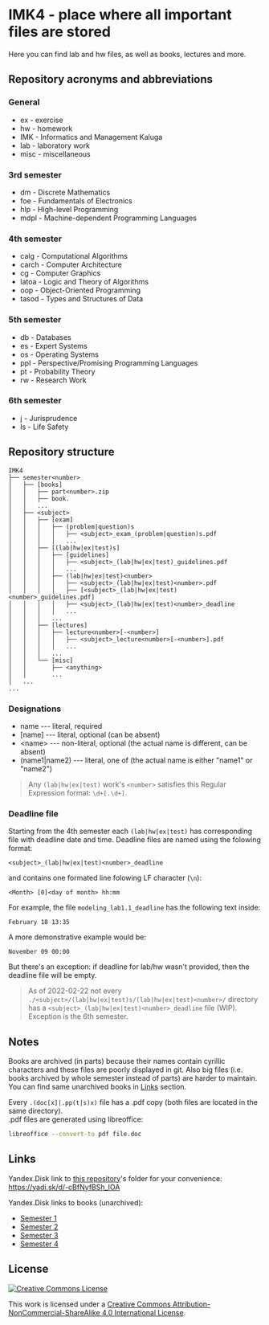 # IMK4 - place where all important files are stored

Here you can find lab and hw files, as well as books, lectures and more.

## Repository acronyms and abbreviations

### General

* ex - exercise
* hw - homework
* IMK - Informatics and Management Kaluga
* lab - laboratory work
* misc - miscellaneous

### 3rd semester

* dm - Discrete Mathematics
* foe - Fundamentals of Electronics
* hlp - High-level Programming
* mdpl - Machine-dependent Programming Languages

### 4th semester

* calg - Computational Algorithms
* carch - Computer Architecture
* cg - Computer Graphics
* latoa - Logic and Theory of Algorithms
* oop - Object-Oriented Programming
* tasod - Types and Structures of Data

### 5th semester

* db - Databases
* es - Expert Systems
* os - Operating Systems
* ppl - Perspective/Promising Programming Languages
* pt - Probability Theory
* rw - Research Work

### 6th semester

* j - Jurisprudence
* ls - Life Safety

## Repository structure

```text
IMK4
├── semester<number>
│   ├── [books]
│   │   ├── part<number>.zip
│   │   ├── book.
│   │   ...
│   ├── <subject>
│   │   ├── [exam]
│   │   │   ├── (problem|question)s
│   │   │   │   ├── <subject>_exam_(problem|question)s.pdf
│   │   │   │   ...
│   │   ├── [(lab|hw|ex|test)s]
│   │   │   ├── [guidelines]
│   │   │   │   ├── <subject>_(lab|hw|ex|test)_guidelines.pdf
│   │   │   │   ...
│   │   │   ├── (lab|hw|ex|test)<number>
│   │   │   │   ├── <subject>_(lab|hw|ex|test)<number>.pdf
│   │   │   │   ├── [<subject>_(lab|hw|ex|test)<number>_guidelines.pdf]
│   │   │   │   ├── <subject>_(lab|hw|ex|test)<number>_deadline
│   │   │   │   ...
│   │   │   ...
│   │   ├── [lectures]
│   │   │   ├── lecture<number>[-<number>]
│   │   │   │   ├── <subject>_lecture<number>[-<number>].pdf
│   │   │   │   ...
│   │   │   ...
│   │   └── [misc]
│   │       ├── <anything>
│   │       ...
│   ...
...
```

### Designations

* name --- literal, required
* [name] --- literal, optional (can be absent)
* \<name> --- non-literal, optional (the actual name is different, can be absent)
* (name1|name2) --- literal, one of (the actual name is either "name1" or "name2")

> Any `(lab|hw|ex|test)` work's `<number>` satisfies this Regular Expression
format: `\d+[.\d+]`.

### Deadline file

Starting from the 4th semester each `(lab|hw|ex|test)` has corresponding file
with deadline date and time. Deadline files are named using the folowing format:

```text
<subject>_(lab|hw|ex|test)<number>_deadline
```

and contains one formated line folowing LF character (`\n`):

```text
<Month> [0]<day of month> hh:mm
```

For example, the file `modeling_lab1.1_deadline` has the following text inside:

```text
February 18 13:35
```

A more demonstrative example would be:

```text
November 09 00:00
```

But there's an exception: if deadline for lab/hw wasn't provided, then the
deadline file will be empty.

> As of 2022-02-22 not every
`./<subject>/(lab|hw|ex|test)s/(lab|hw|ex|test)<number>/`
directory has a `<subject>_(lab|hw|ex|test)<number>_deadline` file (WIP).
Exception is the 6th semester.

## Notes

Books are archived (in parts) because their names contain cyrillic
characters and these files are poorly displayed in git. Also big files
(i.e. books archived by whole semester instead of parts) are harder to maintain.
You can find same unarchived books in [Links](#links) section.

Every `.(doc[x]|.pp(t|s)x)` file has a .pdf copy (both files are located
in the same directory).\
.pdf files are generated using libreoffice:

```sh
libreoffice --convert-to pdf file.doc
```

## Links

Yandex.Disk link to [this repository](https://github.com/Andrew15-5/IMK4)'s folder
for your convenience: <https://yadi.sk/d/-cBfNyfBSh_lOA>

Yandex.Disk links to books (unarchived):

* [Semester 1](https://yadi.sk/d/8GMdxPS0u2FZkA)
* [Semester 2](https://yadi.sk/d/eyVk60MeJabWvQ)
* [Semester 3](https://yadi.sk/d/np_Smxo_xZjSyg)
* [Semester 4](https://yadi.sk/d/8ExS3demIAFEIQ)

## License

[<img
alt="Creative Commons License"
style="border-width:0"
src="https://i.creativecommons.org/l/by-nc-sa/4.0/88x31.png"
/>](http://creativecommons.org/licenses/by-nc-sa/4.0/)

This work is licensed under a
[Creative Commons Attribution-NonCommercial-ShareAlike 4.0 International
License](http://creativecommons.org/licenses/by-nc-sa/4.0/).
